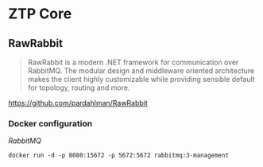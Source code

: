 # ZTP Core

## RawRabbit

> RawRabbit is a modern .NET framework for communication over RabbitMQ. The modular design and middleware oriented architecture makes the client highly customizable while providing sensible default for topology, routing and more.

https://github.com/pardahlman/RawRabbit

### Docker configuration

*RabbitMQ*

    docker run -d -p 8080:15672 -p 5672:5672 rabbitmq:3-management
